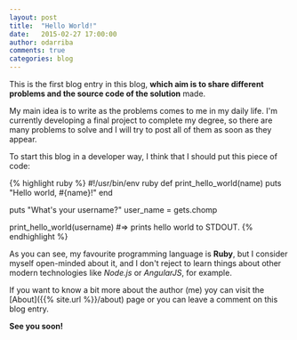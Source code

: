 ```yaml
---
layout: post
title:  "Hello World!"
date:   2015-02-27 17:00:00
author: odarriba
comments: true
categories: blog
---
```

This is the first blog entry in this blog, **which aim is to share different problems and the source code of the solution** made.

My main idea is to write as the problems comes to me in my daily life. I'm currently developing a final project to complete my degree, so there are many problems to solve and I will try to post all of them as soon as they appear.

To start this blog in a developer way, I think that I should put this piece of code:

{% highlight ruby %}
#!/usr/bin/env ruby
def print_hello_world(name)
  puts "Hello world, #{name}!"
end

puts "What\'s your username?"
user_name = gets.chomp

print_hello_world(username)
#=> prints hello world to STDOUT.
{% endhighlight %}

<!--more-->

As you can see, my favourite programming language is **Ruby**, but I consider myself open-minded about it, and I don't reject to learn things about other modern technologies like *Node.js* or *AngularJS*, for example.

If you want to know a bit more about the author (me) yoy can visit the [About]({{% site.url %}}/about) page or you can leave a comment on this blog entry.

**See you soon!**